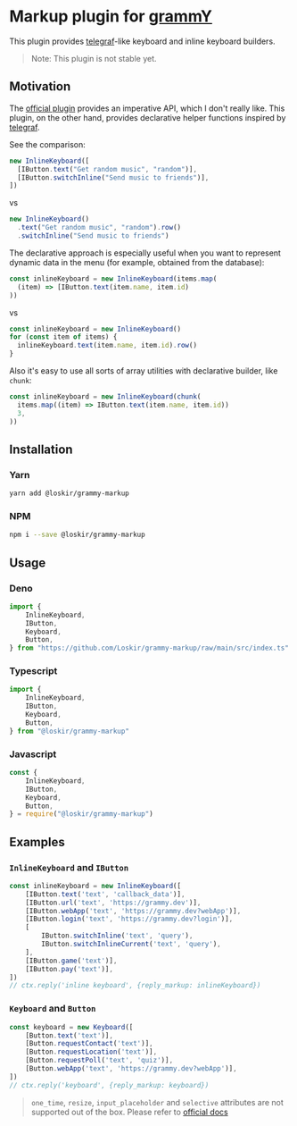 # Markup plugin for [grammY](https://grammy.dev)

This plugin provides [telegraf](https://telegraf.js.org)-like keyboard and inline keyboard builders.

> Note: This plugin is not stable yet.

## Motivation

The [official plugin](https://grammy.dev/plugins/keyboard.html) provides an imperative API, which I don't really like.
This plugin, on the other hand, provides declarative helper functions inspired by [telegraf](https://telegraf.js.org).

See the comparison:

```ts
new InlineKeyboard([
  [IButton.text("Get random music", "random")],
  [IButton.switchInline("Send music to friends")],
])
```

vs

```ts
new InlineKeyboard()
  .text("Get random music", "random").row()
  .switchInline("Send music to friends")
```

The declarative approach is especially useful when you want to represent dynamic data in the menu (for example, obtained from the database):

```ts
const inlineKeyboard = new InlineKeyboard(items.map(
  (item) => [IButton.text(item.name, item.id)
))
```

vs

```ts
const inlineKeyboard = new InlineKeyboard()
for (const item of items) {
  inlineKeyboard.text(item.name, item.id).row()
}
```

Also it's easy to use all sorts of array utilities with declarative builder, like `chunk`:

```ts
const inlineKeyboard = new InlineKeyboard(chunk(
  items.map((item) => IButton.text(item.name, item.id))
  3,
))
```

## Installation

### Yarn

```bash
yarn add @loskir/grammy-markup
```

### NPM

```bash
npm i --save @loskir/grammy-markup
```

## Usage

### Deno

```ts
import {
    InlineKeyboard,
    IButton,
    Keyboard,
    Button,
} from "https://github.com/Loskir/grammy-markup/raw/main/src/index.ts"
```

### Typescript

```ts
import {
    InlineKeyboard,
    IButton,
    Keyboard,
    Button,
} from "@loskir/grammy-markup"
```

### Javascript

```js
const {
    InlineKeyboard,
    IButton,
    Keyboard,
    Button,
} = require("@loskir/grammy-markup")
```

## Examples

### `InlineKeyboard` and `IButton`

```ts
const inlineKeyboard = new InlineKeyboard([
    [IButton.text('text', 'callback_data')],
    [IButton.url('text', 'https://grammy.dev')],
    [IButton.webApp('text', 'https://grammy.dev?webApp')],
    [IButton.login('text', 'https://grammy.dev?login')],
    [
        IButton.switchInline('text', 'query'),
        IButton.switchInlineCurrent('text', 'query'),
    ],
    [IButton.game('text')],
    [IButton.pay('text')],
])
// ctx.reply('inline keyboard', {reply_markup: inlineKeyboard})
```

### `Keyboard` and `Button`

```ts
const keyboard = new Keyboard([
    [Button.text('text')],
    [Button.requestContact('text')],
    [Button.requestLocation('text')],
    [Button.requestPoll('text', 'quiz')],
    [Button.webApp('text', 'https://grammy.dev?webApp')],
])
// ctx.reply('keyboard', {reply_markup: keyboard})
```

> `one_time`, `resize`, `input_placeholder` and `selective` attributes are not supported out of the box.
> Please refer to [official docs](https://grammy.dev/plugins/keyboard.html#sending-a-custom-keyboard)
